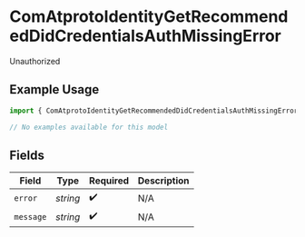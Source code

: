 # ComAtprotoIdentityGetRecommendedDidCredentialsAuthMissingError

Unauthorized

## Example Usage

```typescript
import { ComAtprotoIdentityGetRecommendedDidCredentialsAuthMissingError } from "@speakeasy-sdks/bluesky/models/errors";

// No examples available for this model
```

## Fields

| Field              | Type               | Required           | Description        |
| ------------------ | ------------------ | ------------------ | ------------------ |
| `error`            | *string*           | :heavy_check_mark: | N/A                |
| `message`          | *string*           | :heavy_check_mark: | N/A                |